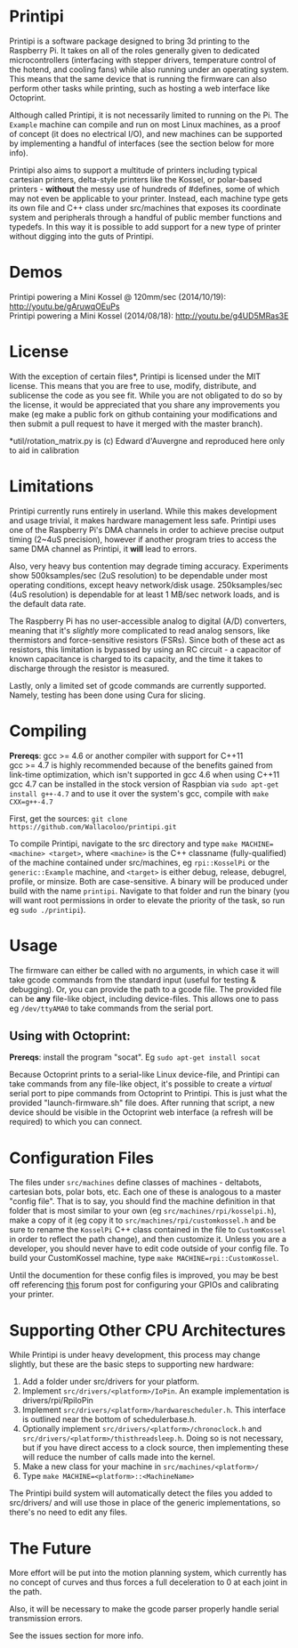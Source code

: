 Printipi
========

Printipi is a software package designed to bring 3d printing to the Raspberry Pi. It takes on all of the roles generally given to dedicated microcontrollers (interfacing with stepper drivers, temperature control of the hotend, and cooling fans) while also running under an operating system. This means that the same device that is running the firmware can also perform other tasks while printing, such as hosting a web interface like Octoprint.

Although called Printipi, it is not necessarily limited to running on the Pi. The `Example` machine can compile and run on most Linux machines, as a proof of concept (it does no electrical I/O), and new machines can be supported by implementing a handful of interfaces (see the section below for more info).

Printipi also aims to support a multitude of printers including typical cartesian printers, delta-style printers like the Kossel, or polar-based printers - **without** the messy use of hundreds of #defines, some of which may not even be applicable to your printer. Instead, each machine type gets its own file and C++ class under src/machines that exposes its coordinate system and peripherals through a handful of public member functions and typedefs. In this way it is possible to add support for a new type of printer without digging into the guts of Printipi.

Demos
========

Printipi powering a Mini Kossel @ 120mm/sec (2014/10/19): http://youtu.be/gAruwqOEuPs  
Printipi powering a Mini Kossel (2014/08/18): http://youtu.be/g4UD5MRas3E  

License
========

With the exception of certain files*, Printipi is licensed under the MIT license. This means that you are free to use, modify, distribute, and sublicense the code as you see fit. While you are not obligated to do so by the license, it would be appreciated that you share any improvements you make (eg make a public fork on github containing your modifications and then submit a pull request to have it merged with the master branch).

*util/rotation_matrix.py is (c) Edward d'Auvergne and reproduced here only to aid in calibration

Limitations
========

Printipi currently runs entirely in userland. While this makes development and usage trivial, it makes hardware management less safe. Printipi uses one of the Raspberry Pi's DMA channels in order to achieve precise output timing (2~4uS precision), however if another program tries to access the same DMA channel as Printipi, it **will** lead to errors.

Also, very heavy bus contention may degrade timing accuracy. Experiments show 500ksamples/sec (2uS resolution) to be dependable under most operating conditions, except heavy network/disk usage. 250ksamples/sec (4uS resolution) is dependable for at least 1 MB/sec network loads, and is the default data rate.

The Raspberry Pi has no user-accessible analog to digital (A/D) converters, meaning that it's *slightly* more complicated to read analog sensors, like thermistors and force-sensitive resistors (FSRs). Since both of these act as resistors, this limitation is bypassed by using an RC circuit - a capacitor of known capacitance is charged to its capacity, and the time it takes to discharge through the resistor is measured.

Lastly, only a limited set of gcode commands are currently supported. Namely, testing has been done using Cura for slicing.

Compiling
========

**Prereqs**: gcc >= 4.6 or another compiler with support for C++11  
gcc >= 4.7 is highly recommended because of the benefits gained from link-time optimization, which isn't supported in gcc 4.6 when using C++11  
gcc 4.7 can be installed in the stock version of Raspbian via `sudo apt-get install g++-4.7` and to use it over the system's gcc, compile with `make CXX=g++-4.7`

First, get the sources: `git clone https://github.com/Wallacoloo/printipi.git`  

To compile Printipi, navigate to the src directory and type `make MACHINE=<machine> <target>`, where `<machine>` is the C++ classname (fully-qualified) of the machine contained under src/machines, eg `rpi::KosselPi` or the `generic::Example` machine, and `<target>` is either debug, release, debugrel, profile, or minsize. Both are case-sensitive. A binary will be produced under build with the name `printipi`. Navigate to that folder and run the binary (you will want root permissions in order to elevate the priority of the task, so run eg `sudo ./printipi`).

Usage
========

The firmware can either be called with no arguments, in which case it will take gcode commands from the standard input (useful for testing & debugging). Or, you can provide the path to a gcode file. The provided file can be **any** file-like object, including device-files. This allows one to pass eg `/dev/ttyAMA0` to take commands from the serial port.

Using with Octoprint:
--------

**Prereqs**: install the program "socat". Eg `sudo apt-get install socat`

Because Octoprint prints to a serial-like Linux device-file, and Printipi can take commands from any file-like object, it's possible to create a *virtual* serial port to pipe commands from Octoprint to Printipi. This is just what the provided "launch-firmware.sh" file does. After running that script, a new device should be visible in the Octoprint web interface (a refresh will be required) to which you can connect. 

Configuration Files
========

The files under `src/machines` define classes of machines - deltabots, cartesian bots, polar bots, etc. Each one of these is analogous to a master "config file". That is to say, you should find the machine definition in that folder that is most similar to your own (eg `src/machines/rpi/kosselpi.h`), make a copy of it (eg copy it to `src/machines/rpi/customkossel.h` and be sure to rename the `KosselPi` C++ class contained in the file to `CustomKossel` in order to reflect the path change), and then customize it. Unless you are a developer, you should never have to edit code outside of your config file. To build your CustomKossel machine, type `make MACHINE=rpi::CustomKossel`.

Until the documention for these config files is improved, you may be best off referencing [this](http://forums.reprap.org/read.php?2,396157,431972#msg-431972) forum post for configuring your GPIOs and calibrating your printer.

Supporting Other CPU Architectures
========

While Printipi is under heavy development, this process may change slightly, but these are the basic steps to supporting new hardware:  
1. Add a folder under src/drivers for your platform.  
2. Implement `src/drivers/<platform>/IoPin`. An example implementation is drivers/rpi/RpiIoPin  
3. Implement `src/drivers/<platform>/hardwarescheduler.h`. This interface is outlined near the bottom of schedulerbase.h.  
4. Optionally implement `src/drivers/<platform>/chronoclock.h` and `src/drivers/<platform>/thisthreadsleep.h`. Doing so is not necessary, but if you have direct access to a clock source, then implementing these will reduce the number of calls made into the kernel.  
5. Make a new class for your machine in `src/machines/<platform>/`  
6. Type `make MACHINE=<platform>::<MachineName>`  

The Printipi build system will automatically detect the files you added to src/drivers/<platform> and will use those in place of the generic implementations, so there's no need to edit any files.

The Future
========

More effort will be put into the motion planning system, which currently has no concept of curves and thus forces a full deceleration to 0 at each joint in the path.

Also, it will be necessary to make the gcode parser properly handle serial transmission errors.

See the issues section for more info.
